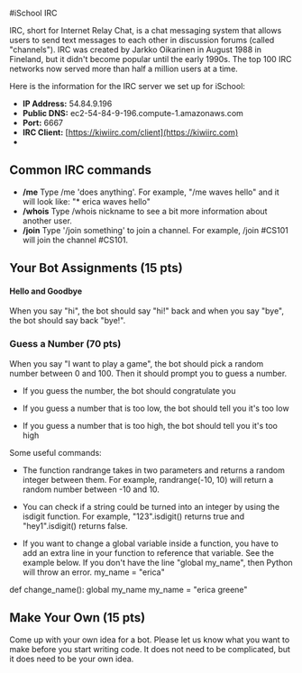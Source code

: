 #iSchool IRC

IRC, short for Internet Relay Chat, is a chat messaging system that allows users to send text messages to each other in discussion forums (called "channels"). IRC was created by Jarkko Oikarinen in August 1988 in Fineland, but it didn't become popular until the early 1990s. The top 100 IRC networks now served more than half a million users at a time.

Here is the information for the IRC server we set up for iSchool:

* **IP Address:** 54.84.9.196
* **Public DNS:** ec2-54-84-9-196.compute-1.amazonaws.com
* **Port:** 6667
* **IRC Client:** [https://kiwiirc.com/client](https://kiwiirc.com)
*

## Common IRC commands
* **/me** Type /me 'does anything'. For example, "/me waves hello" and it will look like: "* erica waves hello"
* **/whois** Type /whois nickname to see a bit more information about another user.
* **/join** Type '/join something' to join a channel. For example, /join #CS101 will join the channel #CS101.

## Your Bot Assignments (15 pts)
#### Hello and Goodbye
  When you say "hi", the bot should say "hi!" back and when you say "bye", the bot should say back "bye!".


### Guess a Number (70 pts)
  When you say "I want to play a game", the bot should pick a random number between
0 and 100. Then it should prompt you to guess a number.

* If you guess the number, the bot should congratulate you

* If you guess a number that is too low, the bot should tell you it's too low

* If you guess a number that is too high, the bot should tell you it's too high

Some useful commands:

* The function randrange takes in two parameters and returns a random integer between them. For example, randrange(-10, 10) will return a random number between -10 and 10.

* You can check if a string could be turned into an integer by using the isdigit function. For example, "123".isdigit() returns true and "hey1".isdigit() returns false.

* If you want to change a global variable inside a function, you have to add an extra line in your function to reference that variable. See the example below. If you don't have the line "global my_name", then Python will throw an error.
my_name = "erica"

def change_name():
    global my_name
    my_name = "erica greene"

## Make Your Own (15 pts)
   Come up with your own idea for a bot. Please let us know what you want to make before you start writing code. It does not need to be complicated, but it does need to be your own idea.
